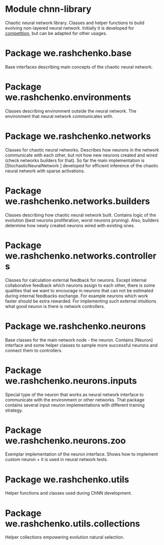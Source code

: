 # Module chnn-library
Chaotic neural network library. Classes and helper functions to build evolving non-layered neural network. Initially it
 is developed for [competition](https://dimitree54.github.io/ChNN/), but can be adapted for other usages.

# Package we.rashchenko.base
Base interfaces describing main concepts of the chaotic neural network.

# Package we.rashchenko.environments
Classes describing environment outside the neural network. The environment that neural network communicates with.

# Package we.rashchenko.networks
Classes for chaotic neural networks. Describes how neurons in the network communicate with each other, but not how
 new neurons created and wired (check networks builders for that). So far the main implementation is [StochasticNeuralNetwork
] developed for efficient inference of the chaotic neural network with sparse activations.

# Package we.rashchenko.networks.builders
Classes describing how chaotic neural network built. Contains logic of the evolution (best neurons proliferation,
 worst neurons pruning). Also, builders determine how newly created neurons wired with existing ones.

# Package we.rashchenko.networks.controllers
Classes for calculation external feedback for neurons. Except internal collaborative feedback which neurons assign to 
each other, there is some qualities that we want to encourage in neurons that can not be estimated during internal
feedbacks exchange. For example neurons which work faster should be extra rewarded. For implementing such external 
intuitions what good neuron is there is network controllers.

# Package we.rashchenko.neurons
Base classes for the main network node - the neuron. Contains [Neuron] interface and some helper classes to sample 
more successful neurons and connect them to controllers.

# Package we.rashchenko.neurons.inputs
Special type of the neuron that works as neural network interface to communicate with the environment or other networks.
That package contains several input neuron implementations with different training strategy.

# Package we.rashchenko.neurons.zoo
Exemplar implementation of the neuron interface. Shows how to implement custom neuron + it is used in neural network
tests.

# Package we.rashchenko.utils
Helper functions and classes used during ChNN development.

# Package we.rashchenko.utils.collections
Helper collections empowering evolution natural selection.
